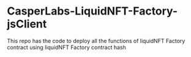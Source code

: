 # CasperLabs-LiquidNFT-Factory-jsClient

This repo has the code to deploy all the functions of liquidNFT Factory contract using liquidNFT Factory contract hash

